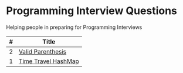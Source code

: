 Programming Interview Questions
===============================
Helping people in preparing for Programming Interviews

|#|Title|
|---|-----|
|2|[Valid Parenthesis](./src/algorithms/validparenthesis)|
|1|[Time Travel HashMap](./src/datastructures/timetravelmap)|

